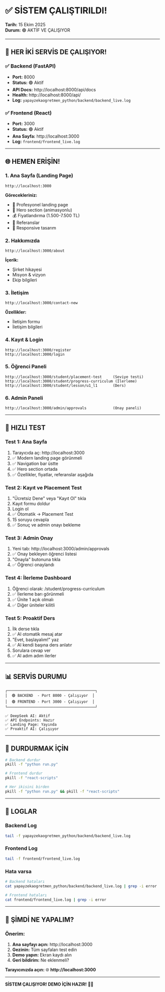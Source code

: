 # ✅ SİSTEM ÇALIŞTIRILDI!

**Tarih:** 15 Ekim 2025  
**Durum:** 🟢 AKTİF VE ÇALIŞIYOR

---

## 🎉 HER İKİ SERVİS DE ÇALIŞIYOR!

### ✅ Backend (FastAPI)
- **Port:** 8000
- **Status:** 🟢 Aktif
- **API Docs:** http://localhost:8000/api/docs
- **Health:** http://localhost:8000/api/
- **Log:** `yapayzekaogretmen_python/backend/backend_live.log`

### ✅ Frontend (React)
- **Port:** 3000
- **Status:** 🟢 Aktif
- **Ana Sayfa:** http://localhost:3000
- **Log:** `frontend/frontend_live.log`

---

## 🌐 HEMEN ERİŞİN!

### 1. Ana Sayfa (Landing Page)
```
http://localhost:3000
```
**Görecekleriniz:**
- 🎨 Profesyonel landing page
- 🚀 Hero section (animasyonlu)
- 💰 Fiyatlandırma (1.500-7.500 TL)
- 👥 Referanslar
- 📱 Responsive tasarım

### 2. Hakkımızda
```
http://localhost:3000/about
```
**İçerik:**
- Şirket hikayesi
- Misyon & vizyon
- Ekip bilgileri

### 3. İletişim
```
http://localhost:3000/contact-new
```
**Özellikler:**
- İletişim formu
- İletişim bilgileri

### 4. Kayıt & Login
```
http://localhost:3000/register
http://localhost:3000/login
```

### 5. Öğrenci Paneli
```
http://localhost:3000/student/placement-test     (Seviye testi)
http://localhost:3000/student/progress-curriculum (İlerleme)
http://localhost:3000/student/lesson/u1_l1       (Ders)
```

### 6. Admin Paneli
```
http://localhost:3000/admin/approvals            (Onay paneli)
```

---

## 🧪 HIZLI TEST

### Test 1: Ana Sayfa
1. Tarayıcıda aç: http://localhost:3000
2. ✅ Modern landing page görünmeli
3. ✅ Navigation bar üstte
4. ✅ Hero section ortada
5. ✅ Özellikler, fiyatlar, referanslar aşağıda

### Test 2: Kayıt ve Placement Test
1. "Ücretsiz Dene" veya "Kayıt Ol" tıkla
2. Kayıt formu doldur
3. Login ol
4. ✅ Otomatik → Placement Test
5. 15 soruyu cevapla
6. ✅ Sonuç ve admin onayı bekleme

### Test 3: Admin Onay
1. Yeni tab: http://localhost:3000/admin/approvals
2. ✅ Onay bekleyen öğrenci listesi
3. "Onayla" butonuna tıkla
4. ✅ Öğrenci onaylandı

### Test 4: İlerleme Dashboard
1. Öğrenci olarak: /student/progress-curriculum
2. ✅ İlerleme barı görünmeli
3. ✅ Ünite 1 açık olmalı
4. ✅ Diğer üniteler kilitli

### Test 5: Proaktif Ders
1. İlk derse tıkla
2. ✅ AI otomatik mesaj atar
3. "Evet, başlayalım!" yaz
4. ✅ AI kendi başına ders anlatır
5. Sorulara cevap ver
6. ✅ AI adım adım ilerler

---

## 📊 SERVİS DURUMU

```
┌────────────────────────────────────────┐
│  🟢 BACKEND  - Port 8000 - Çalışıyor  │
│  🟢 FRONTEND - Port 3000 - Çalışıyor  │
└────────────────────────────────────────┘

✅ DeepSeek AI: Aktif
✅ API Endpoints: Hazır
✅ Landing Page: Yayında
✅ Proaktif AI: Çalışıyor
```

---

## 🛑 DURDURMAK İÇİN

```bash
# Backend durdur
pkill -f "python run.py"

# Frontend durdur
pkill -f "react-scripts"

# Her ikisini birden
pkill -f "python run.py" && pkill -f "react-scripts"
```

---

## 📝 LOGLAR

### Backend Log
```bash
tail -f yapayzekaogretmen_python/backend/backend_live.log
```

### Frontend Log
```bash
tail -f frontend/frontend_live.log
```

### Hata varsa
```bash
# Backend hataları
cat yapayzekaogretmen_python/backend/backend_live.log | grep -i error

# Frontend hataları
cat frontend/frontend_live.log | grep -i error
```

---

## 🎯 ŞİMDİ NE YAPALIM?

### Önerim:
1. **Ana sayfayı açın:** http://localhost:3000
2. **Gezinin:** Tüm sayfaları test edin
3. **Demo yapın:** Ekran kaydı alın
4. **Geri bildirim:** Ne eklenmeli?

**Tarayıcınızda açın:** 🌐 **http://localhost:3000**

---

**SİSTEM ÇALIŞIYOR! DEMO İÇİN HAZIR!** 🎉🚀

